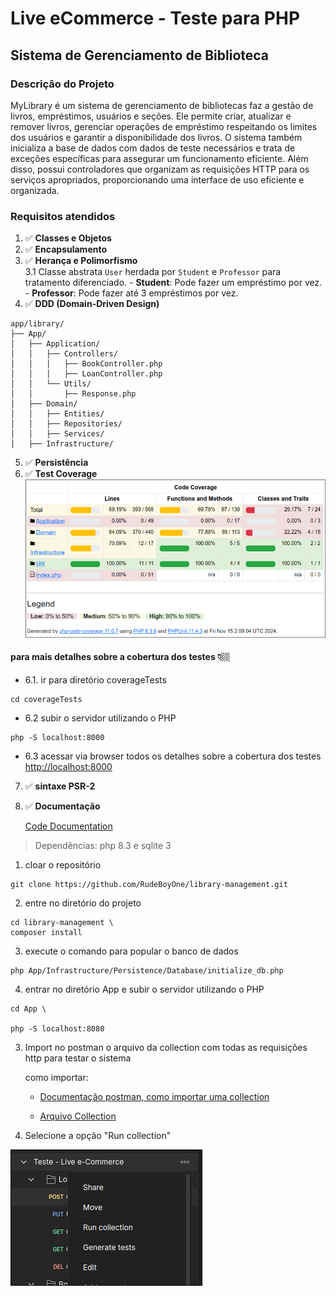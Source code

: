 # Live eCommerce - Teste para PHP

## Sistema de Gerenciamento de Biblioteca

### Descrição do Projeto
MyLibrary é um sistema de gerenciamento de bibliotecas faz a gestão de livros, empréstimos, usuários e seções. Ele permite criar, atualizar e remover livros, gerenciar operações de empréstimo respeitando os limites dos usuários e garantir a disponibilidade dos livros. O sistema também inicializa a base de dados com dados de teste necessários e trata de exceções específicas para assegurar um funcionamento eficiente. Além disso, possui controladores que organizam as requisições HTTP para os serviços apropriados, proporcionando uma interface de uso eficiente e organizada.

### Requisitos atendidos

1. ✅ **Classes e Objetos**
2. ✅ **Encapsulamento**
3. ✅ **Herança e Polimorfismo**  
  3.1 Classe abstrata `User` herdada por `Student` e `Professor` para tratamento diferenciado. - **Student**: Pode fazer um empréstimo por vez. - **Professor**: Pode fazer até 3 empréstimos por vez.
4. ✅ **DDD (Domain-Driven Design)**  
```
app/library/
├── App/
│   ├── Application/
│   │   ├── Controllers/
│   │   │   ├── BookController.php
│   │   │   ├── LoanController.php
│   │   └── Utils/
│   │       ├── Response.php
│   ├── Domain/
│   │   ├── Entities/
│   │   ├── Repositories/
│   │   ├── Services/
│   ├── Infrastructure/

```

5. ✅ **Persistência**
6. ✅ **Test Coverage**  
![Tests Coverage](documentation/testsCoverage.png)

#### para mais detalhes sobre a cobertura dos testes  👇🏼
  - 6.1. ir para diretório coverageTests
  ``` shell
  cd coverageTests
  ```
  - 6.2 subir o servidor utilizando o PHP
  ```shell
  php -S localhost:8000
  ```
  - 6.3 acessar via browser todos os detalhes sobre a cobertura dos testes  
    [http://localhost:8000](http://localhost:8000)

7. ✅ **sintaxe PSR-2**
8. ✅ **Documentação**

    [Code Documentation](https://rudeboyone.github.io/library-management/)



> Dependências: php 8.3 e sqlite 3

1. cloar o repositório
 ```
git clone https://github.com/RudeBoyOne/library-management.git
```

2. entre no diretório do projeto
```shell
cd library-management \
composer install
```

3. execute o comando para popular o banco de dados
```shell
php App/Infrastructure/Persistence/Database/initialize_db.php
```

4. entrar no diretório App e subir o servidor utilizando o PHP
```shell
cd App \

php -S localhost:8080
```

3. Import no postman o arquivo da collection com todas as requisições http para testar o sistema

    como importar:

      - [Documentação postman, como importar uma collection](https://learning.postman.com/docs/getting-started/importing-and-exporting/importing-data/)

      - [Arquivo Collection](<documentation/Teste - Live e-Commerce.postman_collection.json>)

4. Selecione a opção "Run collection"

![Image example Run Collection Postman](documentation/runCollection.png)
